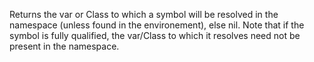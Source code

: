 Returns the var or Class to which a symbol will be resolved in the
  namespace (unless found in the environement), else nil.  Note that
  if the symbol is fully qualified, the var/Class to which it resolves
  need not be present in the namespace.